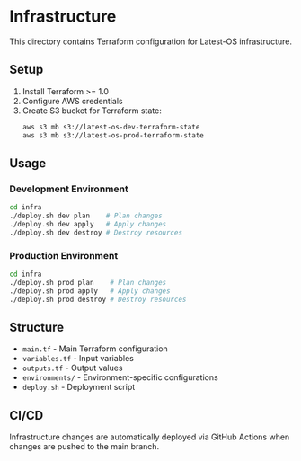# Infrastructure

This directory contains Terraform configuration for Latest-OS infrastructure.

## Setup

1. Install Terraform >= 1.0
2. Configure AWS credentials
3. Create S3 bucket for Terraform state:
   ```bash
   aws s3 mb s3://latest-os-dev-terraform-state
   aws s3 mb s3://latest-os-prod-terraform-state
   ```

## Usage

### Development Environment
```bash
cd infra
./deploy.sh dev plan    # Plan changes
./deploy.sh dev apply   # Apply changes
./deploy.sh dev destroy # Destroy resources
```

### Production Environment
```bash
cd infra
./deploy.sh prod plan    # Plan changes
./deploy.sh prod apply   # Apply changes
./deploy.sh prod destroy # Destroy resources
```

## Structure

- `main.tf` - Main Terraform configuration
- `variables.tf` - Input variables
- `outputs.tf` - Output values
- `environments/` - Environment-specific configurations
- `deploy.sh` - Deployment script

## CI/CD

Infrastructure changes are automatically deployed via GitHub Actions when changes are pushed to the main branch.